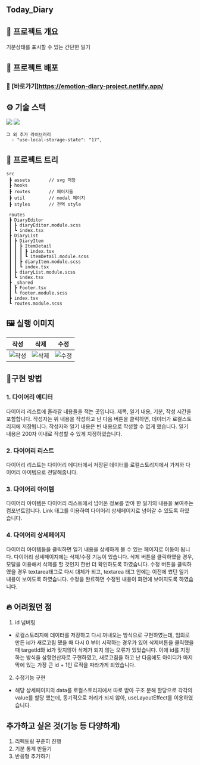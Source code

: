 ## Today_Diary

## 📜 프로젝트 개요
기분상태를 표시할 수 있는 간단한 일기

## 🔗 프로젝트 배포

### 🔗 [바로가기]https://emotion-diary-project.netlify.app/

## ⚙ 기술 스택
  <img src="https://img.shields.io/badge/TypeScript-v4.4.2-blue"/>
  <img src="https://img.shields.io/badge/React-v18.1.0-blue"/>

```
그 외 추가 라이브러리
  - "use-local-storage-state": "17",
```

## 🎄 프로젝트 트리

```
src
 ┣ assets       // svg 저장
 ┣ hooks        
 ┣ routes       // 페이지들
 ┣ util         // modal 페이지
 ┣ styles       // 전역 style
 
 routes
 ┣ DiaryEditor
 ┃ ┣ diaryEditor.module.scss
 ┃ ┗ index.tsx
 ┣ DiaryList
 ┃ ┣ DiaryItem
 ┃ ┃ ┣ ItemDetail
 ┃ ┃ ┃ ┣ index.tsx
 ┃ ┃ ┃ ┗ itemDetail.module.scss
 ┃ ┃ ┣ diaryItem.module.scss
 ┃ ┃ ┗ index.tsx
 ┃ ┣ diaryList.module.scss
 ┃ ┗ index.tsx
 ┣ _shared
 ┃ ┣ Footer.tsx
 ┃ ┗ footer.module.scss
 ┣ index.tsx
 ┗ routes.module.scss
```

## 🖼 실행 이미지
|작성|삭제|수정|
|:---:|:---:|:---:|
|![작성](https://user-images.githubusercontent.com/79175916/175514629-762db7cc-fca9-4bb0-9064-b9bc73c179c2.gif)|![삭제](https://user-images.githubusercontent.com/79175916/175512788-b5d528a2-e623-4558-bbe1-3c876149e3ab.gif)|![수정](https://user-images.githubusercontent.com/79175916/175512851-bd97cafb-c1c1-4b46-ba39-b8fdb3e677f4.gif)|

## 🔧구현 방법
### 1. 다이어리 에디터

  다이어리 리스트에 올라갈 내용들을 적는 곳입니다. 제목, 일기 내용, 기분, 작성 시간을 포함합니다.
  작성자는 위 내용을 작성하고 난 다음 버튼을 클릭하면, 데이터가 로컬스토리지에 저장됩니다.
  작성자와 일기 내용은 빈 내용으로 작성할 수 없게 했습니다.
  일기 내용은 200자 이내로 작성할 수 있게 지정하였습니다.

### 2. 다이어리 리스트
  다이어리 리스트는 다이어리 에디터에서 저장된 데이터를 로컬스토리지에서 가져와 다이어리 아이템으로 전달해줍니다.

### 3. 다이어리 아이템
  다이어리 아이템은 다이어리 리스트에서 넘어온 정보를 받아 한 일기의 내용을 보여주는 컴포넌트입니다.
  Link 태그를 이용하여 다이어리 상세페이지로 넘어갈 수 있도록 하였습니다.
  
### 4. 다이어리 상세페이지
  다이어리 아이템들을 클릭하면 일기 내용을 상세하게 볼 수 있는 페이지로 이동이 됩니다. 다이어리 상세페이지에는 삭제/수정 기능이 있습니다.
  삭제 버튼을 클릭하였을 경우, 모달을 이용해서 삭제를 할 것인지 한번 더 확인하도록 하였습니다. 수정 버튼을 클릭하였을 경우 textarea태그로 다시 대체가 되고,
  textarea 태그 안에는 이전에 썼던 일기 내용이 보이도록 하였습니다. 수정을 완료하면 수정된 내용이 화면에 보여지도록 하였습니다.
  

## 🔥 어려웠던 점
1.  id 넘버링
- 로컬스토리지에 데이터를 저장하고 다시 꺼내오는 방식으로 구현하였는데, 임의로 만든 id가 새로고침 됐을 때 다시 0 부터 시작하는 경우가 있어 삭제버튼을 클릭했을 때 targetId와 id가 맞지않아 삭제가 되지 않는 오류가 있었습니다. 이에 id를 지정하는 방식을 삼항연산자로 구현하였고, 새로고침을 하고 난 다음에도 아이디가 마지막에 있는 가장 큰 id + 1인 로직을 따라가게 되었습니다.

2. 수정기능 구현
- 해당 상세페이지의 data를 로컬스토리지에서 따로 받아 구조 분해 할당으로 각각의 value를 할당 했는데, 동기적으로 처리가 되지 않아, useLayoutEffect를 이용하였습니다.

## 추가하고 싶은 것(기능 등 다양하게)
1. 리펙토링 꾸준히 진행
2. 기분 통계 만들기
3. 반응형 추가하기
